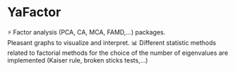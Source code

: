 # YaFactor
⚡ Factor analysis (PCA, CA, MCA, FAMD,...) packages.  
Pleasant graphs to visualize and interpret. 📊 
Different statistic methods related to factorial methods for the choice of the number of eigenvalues are implemented (Kaiser rule, broken sticks tests,...)
